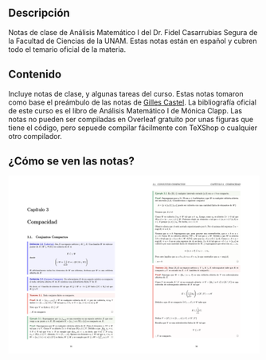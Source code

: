 ## Descripción

Notas de clase de Análisis Matemático I del Dr. Fidel Casarrubias Segura de la Facultad de Ciencias de la UNAM. Estas notas están en español y cubren todo el temario oficial de la materia.

## Contenido

Incluye notas de clase, y algunas tareas del curso. Estas notas tomaron como base el preámbulo de las notas de [Gilles Castel](https://github.com/gillescastel/lecture-notes). La bibliografía oficial de este curso es el libro de Análisis Matemático I de Mónica Clapp. Las notas no pueden ser compiladas en Overleaf gratuito por unas figuras que tiene el código, pero sepuede compilar fácilmente con TeXShop o cualquier otro compilador. 

## ¿Cómo se ven las notas?

![Black and white](comoseve.png)
